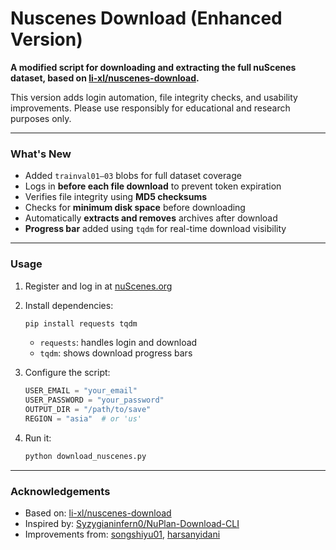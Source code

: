 # Nuscenes Download (Enhanced Version)

**A modified script for downloading and extracting the full nuScenes dataset, based on [li-xl/nuscenes-download](https://github.com/li-xl/nuscenes-download).**

This version adds login automation, file integrity checks, and usability improvements. Please use responsibly for educational and research purposes only.

---

### What's New

- Added `trainval01–03` blobs for full dataset coverage  
- Logs in **before each file download** to prevent token expiration  
- Verifies file integrity using **MD5 checksums**  
- Checks for **minimum disk space** before downloading  
- Automatically **extracts and removes** archives after download  
- **Progress bar** added using `tqdm` for real-time download visibility

---

### Usage

1. Register and log in at [nuScenes.org](https://www.nuscenes.org/nuscenes)

2. Install dependencies:
   ```bash
   pip install requests tqdm
   ```
   - `requests`: handles login and download  
   - `tqdm`: shows download progress bars  

3. Configure the script:
   ```python
   USER_EMAIL = "your_email"
   USER_PASSWORD = "your_password"
   OUTPUT_DIR = "/path/to/save"
   REGION = "asia"  # or 'us'
   ```

4. Run it:
   ```bash
   python download_nuscenes.py
   ```

---

### Acknowledgements

- Based on: [li-xl/nuscenes-download](https://github.com/li-xl/nuscenes-download)  
- Inspired by: [Syzygianinfern0/NuPlan-Download-CLI](https://github.com/Syzygianinfern0/NuPlan-Download-CLI)  
- Improvements from: [songshiyu01](https://github.com/songshiyu01), [harsanyidani](https://github.com/harsanyidani)

